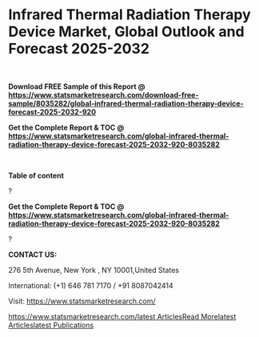 <h1>Infrared Thermal Radiation Therapy Device Market, Global Outlook and Forecast 2025-2032</h1><br/><p><strong>Download FREE Sample of this Report @ <a href="https://www.statsmarketresearch.com/download-free-sample/8035282/global-infrared-thermal-radiation-therapy-device-forecast-2025-2032-920">https://www.statsmarketresearch.com/download-free-sample/8035282/global-infrared-thermal-radiation-therapy-device-forecast-2025-2032-920</a></strong></p>
 
 
 
 <div><b>Get the Complete Report & TOC @ <a href="https://www.statsmarketresearch.com/global-infrared-thermal-radiation-therapy-device-forecast-2025-2032-920-8035282">https://www.statsmarketresearch.com/global-infrared-thermal-radiation-therapy-device-forecast-2025-2032-920-8035282</a></b></div>
 
 
 
 <p><br />
 
 <b>Table of content</b></p>
 
 
 
 <p>? </p>
 
 
 
 <div><b>Get the Complete Report & TOC @ <a href="https://www.statsmarketresearch.com/global-infrared-thermal-radiation-therapy-device-forecast-2025-2032-920-8035282">https://www.statsmarketresearch.com/global-infrared-thermal-radiation-therapy-device-forecast-2025-2032-920-8035282</a></b></div>
 
 
 
 <p>? </p>
 
 
 
 <p><b>CONTACT US:</b><br />
 
 276 5th Avenue, New York , NY 10001,United States<br />
 
 International: (+1) 646 781 7170 / +91 8087042414<br />
 
 Visit: <a href="https://www.statsmarketresearch.com/">https://www.statsmarketresearch.com/</a><br />
 
 <a href="https://gyeongbokgung.com">https://www.statsmarketresearch.com/</a><a href="https://hallyeomaritime.com">latest Articles</a><a href="https://jingwansa.com">Read More</a><a href="https://nguoiviet.jp/">latest Articles</a><a href="https://www.intelmarketresearch.com/">latest Publications</a></p>